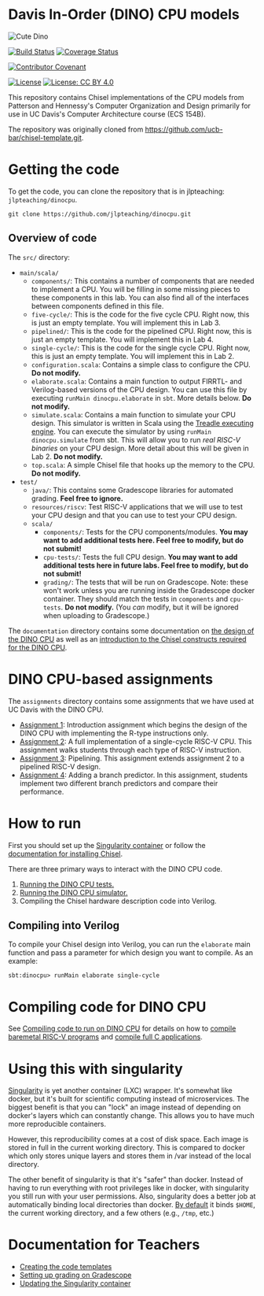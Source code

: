 # Davis In-Order (DINO) CPU models

![Cute Dino](dino-128.png)

[![Build Status](https://travis-ci.com/jlpteaching/dinocpu.svg?branch=master)](https://travis-ci.com/jlpteaching/dinocpu)
[![Coverage Status](https://coveralls.io/repos/github/jlpteaching/dinocpu/badge.svg)](https://coveralls.io/github/jlpteaching/dinocpu)

[![Contributor Covenant](https://img.shields.io/badge/Contributor%20Covenant-v1.4%20adopted-ff69b4.svg)](code-of-conduct.md)

[![License](https://img.shields.io/badge/License-BSD%203--Clause-blue.svg)](https://opensource.org/licenses/BSD-3-Clause)
[![License: CC BY 4.0](https://img.shields.io/badge/License-CC%20BY%204.0-lightgrey.svg)](https://creativecommons.org/licenses/by/4.0/)

This repository contains Chisel implementations of the CPU models from Patterson and Hennessy's Computer Organization and Design primarily for use in UC Davis's Computer Architecture course (ECS 154B).

The repository was originally cloned from https://github.com/ucb-bar/chisel-template.git.

# Getting the code

To get the code, you can clone the repository that is in jlpteaching: `jlpteaching/dinocpu`.

```
git clone https://github.com/jlpteaching/dinocpu.git
```

## Overview of code

The `src/` directory:

- `main/scala/`
  - `components/`: This contains a number of components that are needed to implement a CPU. You will be filling in some missing pieces to these components in this lab. You can also find all of the interfaces between components defined in this file.
  - `five-cycle/`: This is the code for the five cycle CPU. Right now, this is just an empty template. You will implement this in Lab 3.
  - `pipelined/`: This is the code for the pipelined CPU. Right now, this is just an empty template. You will implement this in Lab 4.
  - `single-cycle/`: This is the code for the single cycle CPU. Right now, this is just an empty template. You will implement this in Lab 2.
  - `configuration.scala`: Contains a simple class to configure the CPU. **Do not modify.**
  - `elaborate.scala`: Contains a main function to output FIRRTL- and Verilog-based versions of the CPU design. You can use this file by executing `runMain dinocpu.elaborate` in `sbt`. More details below. **Do not modify.**
  - `simulate.scala`: Contains a main function to simulate your CPU design. This simulator is written in Scala using the [Treadle executing engine](https://github.com/freechipsproject/treadle). You can execute the simulator by using `runMain dinocpu.simulate` from sbt. This will allow you to run *real RISC-V binaries* on your CPU design. More detail about this will be given in Lab 2. **Do not modify.**
  - `top.scala`: A simple Chisel file that hooks up the memory to the CPU. **Do not modify.**
- `test/`
  - `java/`: This contains some Gradescope libraries for automated grading. **Feel free to ignore.**
  - `resources/riscv`: Test RISC-V applications that we will use to test your CPU design and that you can use to test your CPU design.
  - `scala/`
    - `components/`: Tests for the CPU components/modules. **You may want to add additional tests here. Feel free to modify, but do not submit!**
    - `cpu-tests/`: Tests the full CPU design. **You may want to add additional tests here in future labs. Feel free to modify, but do not submit!**
    - `grading/`: The tests that will be run on Gradescope. Note: these won't work unless you are running inside the Gradescope docker container. They should match the tests in `components` and `cpu-tests`. **Do not modify.** (You *can* modify, but it will be ignored when uploading to Gradescope.)

The `documentation` directory contains some documentation on [the design of the DINO CPU](documentation/overview.md) as well as an [introduction to the Chisel constructs required for the DINO CPU](documentation/chisel-notes/overview.md).

# DINO CPU-based assignments

The `assignments` directory contains some assignments that we have used at UC Davis with the DINO CPU.
- [Assignment 1](assignments/assignment-1.md): Introduction assignment which begins the design of the DINO CPU with implementing the R-type instructions only.
- [Assignment 2](assignments/assignment-2.md): A full implementation of a single-cycle RISC-V CPU. This assignment walks students through each type of RISC-V instruction.
- [Assignment 3](assignments/assignment-3.md): Pipelining. This assignment extends assignment 2 to a pipelined RISC-V design.
- [Assignment 4](assignments/assignment-4.md): Adding a branch predictor. In this assignment, students implement two different branch predictors and compare their performance.

# How to run

First you should set up the [Singularity container](documentation/singularity.md) or follow the [documentation for installing Chisel](https://github.com/freechipsproject/chisel3#installation).

There are three primary ways to interact with the DINO CPU code.
1. [Running the DINO CPU tests.](documentation/testing.md)
2. [Running the DINO CPU simulator.](documentation/single-stepping.md)
3. Compiling the Chisel hardware description code into Verilog.

## Compiling into Verilog

To compile your Chisel design into Verilog, you can run the `elaborate` main function and pass a parameter for which design you want to compile.
As an example:

```
sbt:dinocpu> runMain elaborate single-cycle
```

# Compiling code for DINO CPU

See [Compiling code to run on DINO CPU](documentation/compiling.md) for details on how to [compile baremetal RISC-V programs](documentation/compiling.md#Getting-baremetal-programs-working) and [compile full C applications](documentation/compiling.md#Compiling-C-programs).

# Using this with singularity

[Singularity](https://www.sylabs.io/singularity/) is yet another container (LXC) wrapper.
It's somewhat like docker, but it's built for scientific computing instead of microservices.
The biggest benefit is that you can "lock" an image instead of depending on docker's layers which can constantly change.
This allows you to have much more reproducible containers.

However, this reproducibility comes at a cost of disk space.
Each image is stored in full in the current working directory.
This is compared to docker which only stores unique layers and stores them in /var instead of the local directory.

The other benefit of singularity is that it's "safer" than docker.
Instead of having to run everything with root privileges like in docker, with singularity you still run with your user permissions.
Also, singularity does a better job at automatically binding local directories than docker.
[By default](https://singularity.lbl.gov/docs-mount#system-defined-bind-points) it binds `$HOME`, the current working directory, and a few others (e.g., `/tmp`, etc.)


# Documentation for Teachers

- [Creating the code templates](documentation/teaching/template.md)
- [Setting up grading on Gradescope](documentation/teaching/grading.md)
- [Updating the Singularity container](documentation/teaching/singularity.md)
